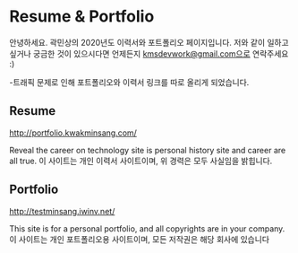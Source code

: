 # Resume & Portfolio

안녕하세요. 곽민상의 2020년도 이력서와 포트폴리오 페이지입니다.
저와 같이 일하고 싶거나 궁금한 것이 있으시다면
언제든지 kmsdevwork@gmail.com으로 연락주세요 :)

-트래픽 문제로 인해 포트폴리오와 이력서 링크를 따로 올리게 되었습니다.

## Resume

http://portfolio.kwakminsang.com/

Reveal the career on technology site is personal history site and career are all true.
이 사이트는 개인 이력서 사이트이며, 위 경력은 모두 사실임을 밝힙니다.

## Portfolio

http://testminsang.iwinv.net/

This site is for a personal portfolio, and all copyrights are in your company.
이 사이트는 개인 포트폴리오용 사이트이며, 모든 저작권은 해당 회사에 있습니다
